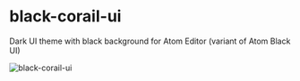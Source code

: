 # black-corail-ui
Dark UI theme with black background for Atom Editor (variant of Atom Black UI)

![black-corail-ui](https://user-images.githubusercontent.com/27980534/42079918-57a1393c-7b81-11e8-812c-368cf8744a77.png)

